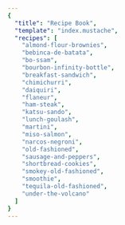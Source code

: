 ```yaml
---
{
  "title": "Recipe Book",
  "template": "index.mustache",
  "recipes": [
    "almond-flour-brownies",
    "bebinca-de-batata",
    "bo-ssam",
    "bourbon-infinity-bottle",
    "breakfast-sandwich",
    "chimichurri",
    "daiquiri",
    "flaneur",
    "ham-steak",
    "katsu-sando",
    "lunch-goulash",
    "martini",
    "miso-salmon",
    "narcos-negroni",
    "old-fashioned",
    "sausage-and-peppers",
    "shortbread-cookies",
    "smokey-old-fashioned",
    "smoothie",
    "tequila-old-fashioned",
    "under-the-volcano"
  ]
}
---
```

